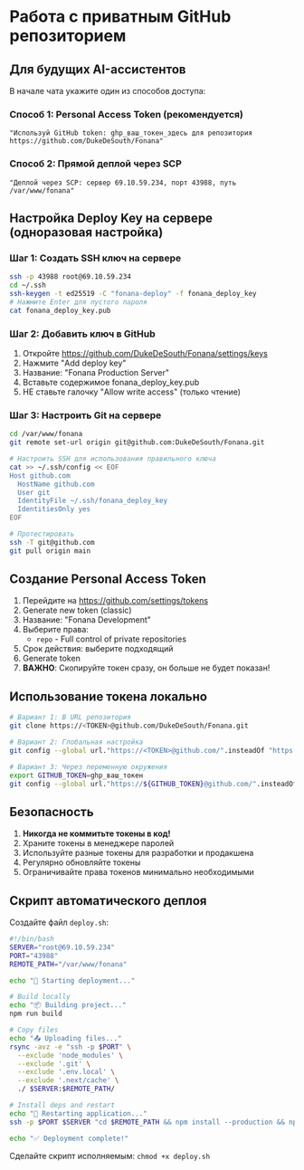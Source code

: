 # Работа с приватным GitHub репозиторием

## Для будущих AI-ассистентов

В начале чата укажите один из способов доступа:

### Способ 1: Personal Access Token (рекомендуется)
```
"Используй GitHub token: ghp_ваш_токен_здесь для репозитория https://github.com/DukeDeSouth/Fonana"
```

### Способ 2: Прямой деплой через SCP
```
"Деплой через SCP: сервер 69.10.59.234, порт 43988, путь /var/www/fonana"
```

## Настройка Deploy Key на сервере (одноразовая настройка)

### Шаг 1: Создать SSH ключ на сервере
```bash
ssh -p 43988 root@69.10.59.234
cd ~/.ssh
ssh-keygen -t ed25519 -C "fonana-deploy" -f fonana_deploy_key
# Нажмите Enter для пустого пароля
cat fonana_deploy_key.pub
```

### Шаг 2: Добавить ключ в GitHub
1. Откройте https://github.com/DukeDeSouth/Fonana/settings/keys
2. Нажмите "Add deploy key"
3. Название: "Fonana Production Server"
4. Вставьте содержимое fonana_deploy_key.pub
5. НЕ ставьте галочку "Allow write access" (только чтение)

### Шаг 3: Настроить Git на сервере
```bash
cd /var/www/fonana
git remote set-url origin git@github.com:DukeDeSouth/Fonana.git

# Настроить SSH для использования правильного ключа
cat >> ~/.ssh/config << EOF
Host github.com
  HostName github.com
  User git
  IdentityFile ~/.ssh/fonana_deploy_key
  IdentitiesOnly yes
EOF

# Протестировать
ssh -T git@github.com
git pull origin main
```

## Создание Personal Access Token

1. Перейдите на https://github.com/settings/tokens
2. Generate new token (classic)
3. Название: "Fonana Development"
4. Выберите права:
   - `repo` - Full control of private repositories
5. Срок действия: выберите подходящий
6. Generate token
7. **ВАЖНО**: Скопируйте токен сразу, он больше не будет показан!

## Использование токена локально

```bash
# Вариант 1: В URL репозитория
git clone https://<TOKEN>@github.com/DukeDeSouth/Fonana.git

# Вариант 2: Глобальная настройка
git config --global url."https://<TOKEN>@github.com/".insteadOf "https://github.com/"

# Вариант 3: Через переменную окружения
export GITHUB_TOKEN=ghp_ваш_токен
git config --global url."https://${GITHUB_TOKEN}@github.com/".insteadOf "https://github.com/"
```

## Безопасность

1. **Никогда не коммитьте токены в код!**
2. Храните токены в менеджере паролей
3. Используйте разные токены для разработки и продакшена
4. Регулярно обновляйте токены
5. Ограничивайте права токенов минимально необходимыми

## Скрипт автоматического деплоя

Создайте файл `deploy.sh`:
```bash
#!/bin/bash
SERVER="root@69.10.59.234"
PORT="43988"
REMOTE_PATH="/var/www/fonana"

echo "🚀 Starting deployment..."

# Build locally
echo "📦 Building project..."
npm run build

# Copy files
echo "📤 Uploading files..."
rsync -avz -e "ssh -p $PORT" \
  --exclude 'node_modules' \
  --exclude '.git' \
  --exclude '.env.local' \
  --exclude '.next/cache' \
  ./ $SERVER:$REMOTE_PATH/

# Install deps and restart
echo "🔄 Restarting application..."
ssh -p $PORT $SERVER "cd $REMOTE_PATH && npm install --production && npm run build && pm2 restart fonana"

echo "✅ Deployment complete!"
```

Сделайте скрипт исполняемым: `chmod +x deploy.sh` 